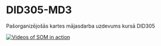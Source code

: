 # DID305-MD3
Pašorganizējošās kartes mājasdarba uzdevums kursā DID305

[![Videos of SOM in action](http://img.youtube.com/vi/LYsLEWY6p1I/0.jpg)](http://www.youtube.com/watch?v=LYsLEWY6p1I "Videos of SOM in action")
